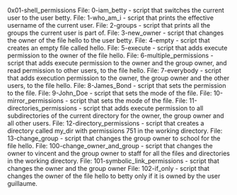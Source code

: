 0x01-shell_permissions
File: 0-iam_betty - script that switches the current user to the user betty.
File: 1-who_am_i - script that prints the effective username of the current user.
File: 2-groups - script that prints all the groups the current user is part of.
File: 3-new_owner - script that changes the owner of the file hello to the user betty.
File: 4-empty - script that creates an empty file called hello.
File: 5-execute - script that adds execute permission to the owner of the file hello.
File: 6-multiple_permissions - script that adds execute permission to the owner and the group owner, and read permission to other users, to the file hello.
File: 7-everybody - script that adds execution permission to the owner, the group owner and the other users, to the file hello.
File: 8-James_Bond - script that sets the permission to the file.
File: 9-John_Doe - script that sets the mode of the file.
File: 10-mirror_permissions - script that sets the mode of the file.
File: 11-directories_permissions - script that adds execute permission to all subdirectories of the current directory for the owner, the group owner and all other users.
File: 12-directory_permissions - script that creates a directory called my_dir with permissions 751 in the working directory.
File: 13-change_group - script that changes the group owner to school for the file hello.
File: 100-change_owner_and_group - script that changes the owner to vincent and the group owner to staff for all the files and directories in the working directory.
File: 101-symbolic_link_permissions - script that changes the owner and the group owner
File: 102-if_only - script that changes the owner of the file hello to betty only if it is owned by the user guillaume. 
